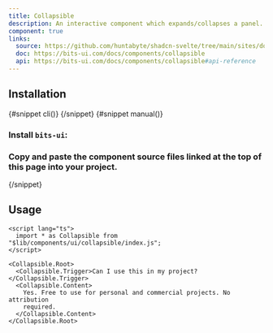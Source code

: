 ```yaml
---
title: Collapsible
description: An interactive component which expands/collapses a panel.
component: true
links:
  source: https://github.com/huntabyte/shadcn-svelte/tree/main/sites/docs/src/lib/registry/ui/collapsible
  doc: https://bits-ui.com/docs/components/collapsible
  api: https://bits-ui.com/docs/components/collapsible#api-reference
---
```


<script>
  import { ComponentPreview, PMAddComp, PMInstall, Step, Steps, InstallTabs } from '$lib/components/docs';
</script>

<ComponentPreview name="collapsible-demo">

<div></div>

</ComponentPreview>

## Installation

<InstallTabs>
{#snippet cli()}
<PMAddComp name="collapsible" />
{/snippet}
{#snippet manual()}
<Steps>

### Install `bits-ui`:

<PMInstall command="bits-ui -D" />

### Copy and paste the component source files linked at the top of this page into your project.

</Steps>
{/snippet}
</InstallTabs>

## Usage

```svelte
<script lang="ts">
  import * as Collapsible from "$lib/components/ui/collapsible/index.js";
</script>

<Collapsible.Root>
  <Collapsible.Trigger>Can I use this in my project?</Collapsible.Trigger>
  <Collapsible.Content>
    Yes. Free to use for personal and commercial projects. No attribution
    required.
  </Collapsible.Content>
</Collapsible.Root>
```
